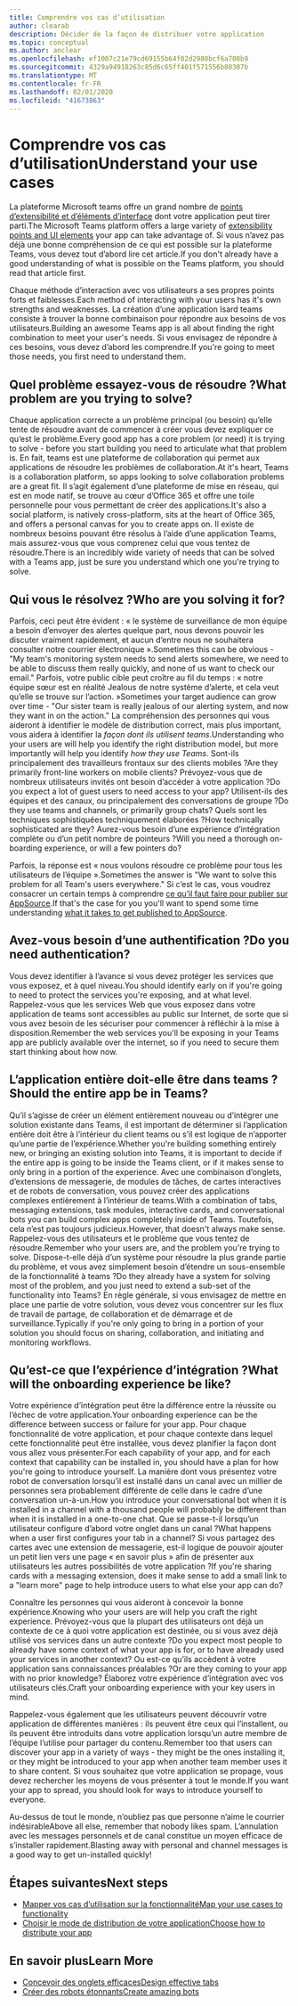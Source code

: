 ```yaml
---
title: Comprendre vos cas d’utilisation
author: clearab
description: Décider de la façon de distribuer votre application
ms.topic: conceptual
ms.author: anclear
ms.openlocfilehash: ef1007c21e79cd69155b64f02d2980bcf6a708b9
ms.sourcegitcommit: 4329a94918263c85d6c65ff401f571556b80307b
ms.translationtype: MT
ms.contentlocale: fr-FR
ms.lasthandoff: 02/01/2020
ms.locfileid: "41673863"
---
```

# <a name="understand-your-use-cases"></a><span data-ttu-id="05b57-103">Comprendre vos cas d’utilisation</span><span class="sxs-lookup"><span data-stu-id="05b57-103">Understand your use cases</span></span>

<span data-ttu-id="05b57-104">La plateforme Microsoft teams offre un grand nombre de [points d’extensibilité et d’éléments d’interface](~/concepts/extensibility-points.md) dont votre application peut tirer parti.</span><span class="sxs-lookup"><span data-stu-id="05b57-104">The Microsoft Teams platform offers a large variety of [extensibility points and UI elements](~/concepts/extensibility-points.md) your app can take advantage of.</span></span> <span data-ttu-id="05b57-105">Si vous n’avez pas déjà une bonne compréhension de ce qui est possible sur la plateforme Teams, vous devez tout d’abord lire cet article.</span><span class="sxs-lookup"><span data-stu-id="05b57-105">If you don't already have a good understanding of what is possible on the Teams platform, you should read that article first.</span></span>

<span data-ttu-id="05b57-106">Chaque méthode d’interaction avec vos utilisateurs a ses propres points forts et faiblesses.</span><span class="sxs-lookup"><span data-stu-id="05b57-106">Each method of interacting with your users has it's own strengths and weaknesses.</span></span> <span data-ttu-id="05b57-107">La création d’une application Isard teams consiste à trouver la bonne combinaison pour répondre aux besoins de vos utilisateurs.</span><span class="sxs-lookup"><span data-stu-id="05b57-107">Building an awesome Teams app is all about finding the right combination to meet your user's needs.</span></span> <span data-ttu-id="05b57-108">Si vous envisagez de répondre à ces besoins, vous devez d’abord les comprendre.</span><span class="sxs-lookup"><span data-stu-id="05b57-108">If you're going to meet those needs, you first need to understand them.</span></span>

## <a name="what-problem-are-you-trying-to-solve"></a><span data-ttu-id="05b57-109">Quel problème essayez-vous de résoudre ?</span><span class="sxs-lookup"><span data-stu-id="05b57-109">What problem are you trying to solve?</span></span>

<span data-ttu-id="05b57-110">Chaque application correcte a un problème principal (ou besoin) qu’elle tente de résoudre avant de commencer à créer vous devez expliquer ce qu’est le problème.</span><span class="sxs-lookup"><span data-stu-id="05b57-110">Every good app has a core problem (or need) it is trying to solve - before you start building you need to articulate what that problem is.</span></span> <span data-ttu-id="05b57-111">En fait, teams est une plateforme de collaboration qui permet aux applications de résoudre les problèmes de collaboration.</span><span class="sxs-lookup"><span data-stu-id="05b57-111">At it's heart, Teams is a collaboration platform, so apps looking to solve collaboration problems are a great fit.</span></span> <span data-ttu-id="05b57-112">Il s’agit également d’une plateforme de mise en réseau, qui est en mode natif, se trouve au cœur d’Office 365 et offre une toile personnelle pour vous permettant de créer des applications.</span><span class="sxs-lookup"><span data-stu-id="05b57-112">It's also a social platform, is natively cross-platform, sits at the heart of Office 365, and offers a personal canvas for you to create apps on.</span></span> <span data-ttu-id="05b57-113">Il existe de nombreux besoins pouvant être résolus à l’aide d’une application Teams, mais assurez-vous que vous comprenez celui que vous tentez de résoudre.</span><span class="sxs-lookup"><span data-stu-id="05b57-113">There is an incredibly wide variety of needs that can be solved with a Teams app, just be sure you understand which one you're trying to solve.</span></span>

## <a name="who-are-you-solving-it-for"></a><span data-ttu-id="05b57-114">Qui vous le résolvez ?</span><span class="sxs-lookup"><span data-stu-id="05b57-114">Who are you solving it for?</span></span>

<span data-ttu-id="05b57-115">Parfois, ceci peut être évident : « le système de surveillance de mon équipe a besoin d’envoyer des alertes quelque part, nous devons pouvoir les discuter vraiment rapidement, et aucun d’entre nous ne souhaitera consulter notre courrier électronique ».</span><span class="sxs-lookup"><span data-stu-id="05b57-115">Sometimes this can be  obvious - "My team's monitoring system needs to send alerts somewhere, we need to be able to discuss them really quickly, and none of us want to check our email."</span></span> <span data-ttu-id="05b57-116">Parfois, votre public cible peut croître au fil du temps : « notre équipe sœur est en réalité Jealous de notre système d’alerte, et cela veut qu’elle se trouve sur l’action. »</span><span class="sxs-lookup"><span data-stu-id="05b57-116">Sometimes your target audience can grow over time - "Our sister team is really jealous of our alerting system, and now they want in on the action."</span></span> <span data-ttu-id="05b57-117">La compréhension des personnes qui vous aideront à identifier le modèle de distribution correct, mais plus important, vous aidera à identifier la *façon dont ils utilisent teams*.</span><span class="sxs-lookup"><span data-stu-id="05b57-117">Understanding who your users are will help you identify the right distribution model, but more importantly will help you identify *how they use Teams*.</span></span> <span data-ttu-id="05b57-118">Sont-ils principalement des travailleurs frontaux sur des clients mobiles ?</span><span class="sxs-lookup"><span data-stu-id="05b57-118">Are they primarily front-line workers on mobile clients?</span></span> <span data-ttu-id="05b57-119">Prévoyez-vous que de nombreux utilisateurs invités ont besoin d’accéder à votre application ?</span><span class="sxs-lookup"><span data-stu-id="05b57-119">Do you expect a lot of guest users to need access to your app?</span></span> <span data-ttu-id="05b57-120">Utilisent-ils des équipes et des canaux, ou principalement des conversations de groupe ?</span><span class="sxs-lookup"><span data-stu-id="05b57-120">Do they use teams and channels, or primarily group chats?</span></span> <span data-ttu-id="05b57-121">Quels sont les techniques sophistiquées techniquement élaborées ?</span><span class="sxs-lookup"><span data-stu-id="05b57-121">How technically sophisticated are they?</span></span> <span data-ttu-id="05b57-122">Aurez-vous besoin d’une expérience d’intégration complète ou d’un petit nombre de pointeurs ?</span><span class="sxs-lookup"><span data-stu-id="05b57-122">Will you need a thorough on-boarding experience, or will a few pointers do?</span></span>

<span data-ttu-id="05b57-123">Parfois, la réponse est « nous voulons résoudre ce problème pour tous les utilisateurs de l’équipe ».</span><span class="sxs-lookup"><span data-stu-id="05b57-123">Sometimes the answer is "We want to solve this problem for all Team's users everywhere."</span></span> <span data-ttu-id="05b57-124">Si c’est le cas, vous voudrez consacrer un certain temps à comprendre [ce qu’il faut faire pour publier sur AppSource](~/concepts/deploy-and-publish/appsource/prepare/overview.md).</span><span class="sxs-lookup"><span data-stu-id="05b57-124">If that's the case for you you'll want to spend some time understanding [what it takes to get published to AppSource](~/concepts/deploy-and-publish/appsource/prepare/overview.md).</span></span>

## <a name="do-you-need-authentication"></a><span data-ttu-id="05b57-125">Avez-vous besoin d’une authentification ?</span><span class="sxs-lookup"><span data-stu-id="05b57-125">Do you need authentication?</span></span>

<span data-ttu-id="05b57-126">Vous devez identifier à l’avance si vous devez protéger les services que vous exposez, et à quel niveau.</span><span class="sxs-lookup"><span data-stu-id="05b57-126">You should identify early on if you're going to need to protect the services you're exposing, and at what level.</span></span> <span data-ttu-id="05b57-127">Rappelez-vous que les services Web que vous exposez dans votre application de teams sont accessibles au public sur Internet, de sorte que si vous avez besoin de les sécuriser pour commencer à réfléchir à la mise à disposition.</span><span class="sxs-lookup"><span data-stu-id="05b57-127">Remember the web services you'll be exposing in your Teams app are publicly available over the internet, so if you need to secure them start thinking about how now.</span></span>

## <a name="should-the-entire-app-be-in-teams"></a><span data-ttu-id="05b57-128">L’application entière doit-elle être dans teams ?</span><span class="sxs-lookup"><span data-stu-id="05b57-128">Should the entire app be in Teams?</span></span>

<span data-ttu-id="05b57-129">Qu’il s’agisse de créer un élément entièrement nouveau ou d’intégrer une solution existante dans Teams, il est important de déterminer si l’application entière doit être à l’intérieur du client teams ou s’il est logique de n’apporter qu’une partie de l’expérience.</span><span class="sxs-lookup"><span data-stu-id="05b57-129">Whether you're building something entirely new, or bringing an existing solution into Teams, it is important to decide if the entire app is going to be inside the Teams client, or if it makes sense to only bring in a portion of the experience.</span></span> <span data-ttu-id="05b57-130">Avec une combinaison d’onglets, d’extensions de messagerie, de modules de tâches, de cartes interactives et de robots de conversation, vous pouvez créer des applications complexes entièrement à l’intérieur de teams.</span><span class="sxs-lookup"><span data-stu-id="05b57-130">With a combination of tabs, messaging extensions, task modules, interactive cards, and conversational bots you can build complex apps completely inside of Teams.</span></span> <span data-ttu-id="05b57-131">Toutefois, cela n’est pas toujours judicieux.</span><span class="sxs-lookup"><span data-stu-id="05b57-131">However, that doesn't always make sense.</span></span> <span data-ttu-id="05b57-132">Rappelez-vous des utilisateurs et le problème que vous tentez de résoudre.</span><span class="sxs-lookup"><span data-stu-id="05b57-132">Remember who your users are, and the problem you're trying to solve.</span></span> <span data-ttu-id="05b57-133">Dispose-t-elle déjà d’un système pour résoudre la plus grande partie du problème, et vous avez simplement besoin d’étendre un sous-ensemble de la fonctionnalité à teams ?</span><span class="sxs-lookup"><span data-stu-id="05b57-133">Do they already have a system for solving most of the problem, and you just need to extend a sub-set of the functionality into Teams?</span></span> <span data-ttu-id="05b57-134">En règle générale, si vous envisagez de mettre en place une partie de votre solution, vous devez vous concentrer sur les flux de travail de partage, de collaboration et de démarrage et de surveillance.</span><span class="sxs-lookup"><span data-stu-id="05b57-134">Typically if you're only going to bring in a portion of your solution you should focus on sharing, collaboration, and initiating and monitoring workflows.</span></span>

## <a name="what-will-the-onboarding-experience-be-like"></a><span data-ttu-id="05b57-135">Qu’est-ce que l’expérience d’intégration ?</span><span class="sxs-lookup"><span data-stu-id="05b57-135">What will the onboarding experience be like?</span></span>

<span data-ttu-id="05b57-136">Votre expérience d’intégration peut être la différence entre la réussite ou l’échec de votre application.</span><span class="sxs-lookup"><span data-stu-id="05b57-136">Your onboarding experience can be the difference between success or failure for your app.</span></span> <span data-ttu-id="05b57-137">Pour chaque fonctionnalité de votre application, et pour chaque contexte dans lequel cette fonctionnalité peut être installée, vous devez planifier la façon dont vous allez vous présenter.</span><span class="sxs-lookup"><span data-stu-id="05b57-137">For each capability of your app, and for each context that capability can be installed in, you should have a plan for how you're going to introduce yourself.</span></span> <span data-ttu-id="05b57-138">La manière dont vous présentez votre robot de conversation lorsqu’il est installé dans un canal avec un millier de personnes sera probablement différente de celle dans le cadre d’une conversation un-à-un.</span><span class="sxs-lookup"><span data-stu-id="05b57-138">How you introduce your conversational bot when it is installed in a channel with a thousand people will probably be different than when it is installed in a one-to-one chat.</span></span> <span data-ttu-id="05b57-139">Que se passe-t-il lorsqu’un utilisateur configure d’abord votre onglet dans un canal ?</span><span class="sxs-lookup"><span data-stu-id="05b57-139">What happens when a user first configures your tab in a channel?</span></span> <span data-ttu-id="05b57-140">Si vous partagez des cartes avec une extension de messagerie, est-il logique de pouvoir ajouter un petit lien vers une page « en savoir plus » afin de présenter aux utilisateurs les autres possibilités de votre application ?</span><span class="sxs-lookup"><span data-stu-id="05b57-140">If you're sharing cards with a messaging extension, does it make sense to add a small link to a "learn more" page to help introduce users to what else your app can do?</span></span>

<span data-ttu-id="05b57-141">Connaître les personnes qui vous aideront à concevoir la bonne expérience.</span><span class="sxs-lookup"><span data-stu-id="05b57-141">Knowing who your users are will help you craft the right experience.</span></span> <span data-ttu-id="05b57-142">Prévoyez-vous que la plupart des utilisateurs ont déjà un contexte de ce à quoi votre application est destinée, ou si vous avez déjà utilisé vos services dans un autre contexte ?</span><span class="sxs-lookup"><span data-stu-id="05b57-142">Do you expect most people to already have some context of what your app is for, or to have already used your services in another context?</span></span> <span data-ttu-id="05b57-143">Ou est-ce qu’ils accèdent à votre application sans connaissances préalables ?</span><span class="sxs-lookup"><span data-stu-id="05b57-143">Or are they coming to your app with no prior knowledge?</span></span> <span data-ttu-id="05b57-144">Élaborez votre expérience d’intégration avec vos utilisateurs clés.</span><span class="sxs-lookup"><span data-stu-id="05b57-144">Craft your onboarding experience with your key users in mind.</span></span>

<span data-ttu-id="05b57-145">Rappelez-vous également que les utilisateurs peuvent découvrir votre application de différentes manières : ils peuvent être ceux qui l’installent, ou ils peuvent être introduits dans votre application lorsqu’un autre membre de l’équipe l’utilise pour partager du contenu.</span><span class="sxs-lookup"><span data-stu-id="05b57-145">Remember too that users can discover your app in a variety of ways - they might be the ones installing it, or they might be introduced to your app when another team member uses it to share content.</span></span> <span data-ttu-id="05b57-146">Si vous souhaitez que votre application se propage, vous devez rechercher les moyens de vous présenter à tout le monde.</span><span class="sxs-lookup"><span data-stu-id="05b57-146">If you want your app to spread, you should look for ways to introduce yourself to everyone.</span></span>

<span data-ttu-id="05b57-147">Au-dessus de tout le monde, n’oubliez pas que personne n’aime le courrier indésirable</span><span class="sxs-lookup"><span data-stu-id="05b57-147">Above all else, remember that nobody likes spam.</span></span> <span data-ttu-id="05b57-148">L’annulation avec les messages personnels et de canal constitue un moyen efficace de s’installer rapidement.</span><span class="sxs-lookup"><span data-stu-id="05b57-148">Blasting away with personal and channel messages is a good way to get un-installed quickly!</span></span>

## <a name="next-steps"></a><span data-ttu-id="05b57-149">Étapes suivantes</span><span class="sxs-lookup"><span data-stu-id="05b57-149">Next steps</span></span>

* [<span data-ttu-id="05b57-150">Mapper vos cas d’utilisation sur la fonctionnalité</span><span class="sxs-lookup"><span data-stu-id="05b57-150">Map your use cases to functionality</span></span>](~/concepts/design/map-use-cases.md)
* [<span data-ttu-id="05b57-151">Choisir le mode de distribution de votre application</span><span class="sxs-lookup"><span data-stu-id="05b57-151">Choose how to distribute your app</span></span>](~/concepts/deploy-and-publish/apps-publish.md)

## <a name="learn-more"></a><span data-ttu-id="05b57-152">En savoir plus</span><span class="sxs-lookup"><span data-stu-id="05b57-152">Learn More</span></span>

* [<span data-ttu-id="05b57-153">Concevoir des onglets efficaces</span><span class="sxs-lookup"><span data-stu-id="05b57-153">Design effective tabs</span></span>](~/tabs/design/tabs.md)
* [<span data-ttu-id="05b57-154">Créer des robots étonnants</span><span class="sxs-lookup"><span data-stu-id="05b57-154">Create amazing bots</span></span>](~/bots/design/bots.md)


